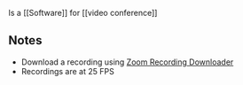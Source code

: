 Is a [[Software]] for [[video conference]]
## Notes
- Download a recording using [Zoom Recording Downloader](https://addons.mozilla.org/en-US/firefox/addon/zoom-recording-downloader2/)
- Recordings are at 25 FPS
